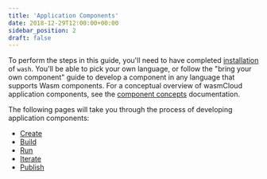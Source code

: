 ```yaml
---
title: 'Application Components'
date: 2018-12-29T12:00:00+00:00
sidebar_position: 2
draft: false
---
```


To perform the steps in this guide, you'll need to have completed [installation](/docs/installation.mdx) of `wash`. You'll be able to pick your own language, or follow the "bring your own component" guide to develop a component in any language that supports Wasm components. For a conceptual overview of wasmCloud application components, see the [component concepts](/docs/concepts/components.mdx) documentation.

The following pages will take you through the process of developing application components:

- [Create](./generate)
- [Build](./build)
- [Run](./run)
- [Iterate](./update)
- [Publish](./publish)
